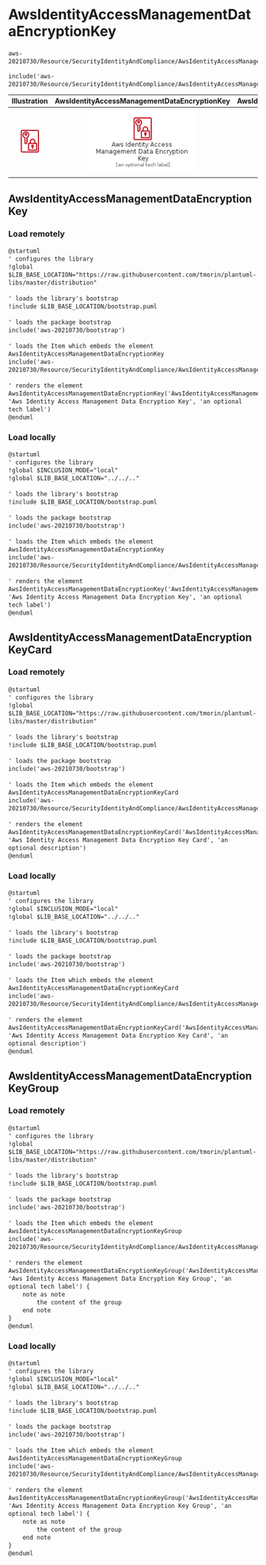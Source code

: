 # AwsIdentityAccessManagementDataEncryptionKey


```text
aws-20210730/Resource/SecurityIdentityAndCompliance/AwsIdentityAccessManagementDataEncryptionKey
```

```text
include('aws-20210730/Resource/SecurityIdentityAndCompliance/AwsIdentityAccessManagementDataEncryptionKey')
```



| Illustration | AwsIdentityAccessManagementDataEncryptionKey | AwsIdentityAccessManagementDataEncryptionKeyCard | AwsIdentityAccessManagementDataEncryptionKeyGroup |
| :---: | :---: | :---: | :---: |
| ![illustration for Illustration](../../../aws-20210730/Resource/SecurityIdentityAndCompliance/AwsIdentityAccessManagementDataEncryptionKey.png) | ![illustration for AwsIdentityAccessManagementDataEncryptionKey](../../../aws-20210730/Resource/SecurityIdentityAndCompliance/AwsIdentityAccessManagementDataEncryptionKey.Local.png) | ![illustration for AwsIdentityAccessManagementDataEncryptionKeyCard](../../../aws-20210730/Resource/SecurityIdentityAndCompliance/AwsIdentityAccessManagementDataEncryptionKeyCard.Local.png) | ![illustration for AwsIdentityAccessManagementDataEncryptionKeyGroup](../../../aws-20210730/Resource/SecurityIdentityAndCompliance/AwsIdentityAccessManagementDataEncryptionKeyGroup.Local.png) |




## AwsIdentityAccessManagementDataEncryptionKey

### Load remotely
```plantuml
@startuml
' configures the library
!global $LIB_BASE_LOCATION="https://raw.githubusercontent.com/tmorin/plantuml-libs/master/distribution"

' loads the library's bootstrap
!include $LIB_BASE_LOCATION/bootstrap.puml

' loads the package bootstrap
include('aws-20210730/bootstrap')

' loads the Item which embeds the element AwsIdentityAccessManagementDataEncryptionKey
include('aws-20210730/Resource/SecurityIdentityAndCompliance/AwsIdentityAccessManagementDataEncryptionKey')

' renders the element
AwsIdentityAccessManagementDataEncryptionKey('AwsIdentityAccessManagementDataEncryptionKey', 'Aws Identity Access Management Data Encryption Key', 'an optional tech label')
@enduml
```

### Load locally
```plantuml
@startuml
' configures the library
!global $INCLUSION_MODE="local"
!global $LIB_BASE_LOCATION="../../.."

' loads the library's bootstrap
!include $LIB_BASE_LOCATION/bootstrap.puml

' loads the package bootstrap
include('aws-20210730/bootstrap')

' loads the Item which embeds the element AwsIdentityAccessManagementDataEncryptionKey
include('aws-20210730/Resource/SecurityIdentityAndCompliance/AwsIdentityAccessManagementDataEncryptionKey')

' renders the element
AwsIdentityAccessManagementDataEncryptionKey('AwsIdentityAccessManagementDataEncryptionKey', 'Aws Identity Access Management Data Encryption Key', 'an optional tech label')
@enduml
```

## AwsIdentityAccessManagementDataEncryptionKeyCard

### Load remotely
```plantuml
@startuml
' configures the library
!global $LIB_BASE_LOCATION="https://raw.githubusercontent.com/tmorin/plantuml-libs/master/distribution"

' loads the library's bootstrap
!include $LIB_BASE_LOCATION/bootstrap.puml

' loads the package bootstrap
include('aws-20210730/bootstrap')

' loads the Item which embeds the element AwsIdentityAccessManagementDataEncryptionKeyCard
include('aws-20210730/Resource/SecurityIdentityAndCompliance/AwsIdentityAccessManagementDataEncryptionKey')

' renders the element
AwsIdentityAccessManagementDataEncryptionKeyCard('AwsIdentityAccessManagementDataEncryptionKeyCard', 'Aws Identity Access Management Data Encryption Key Card', 'an optional description')
@enduml
```

### Load locally
```plantuml
@startuml
' configures the library
!global $INCLUSION_MODE="local"
!global $LIB_BASE_LOCATION="../../.."

' loads the library's bootstrap
!include $LIB_BASE_LOCATION/bootstrap.puml

' loads the package bootstrap
include('aws-20210730/bootstrap')

' loads the Item which embeds the element AwsIdentityAccessManagementDataEncryptionKeyCard
include('aws-20210730/Resource/SecurityIdentityAndCompliance/AwsIdentityAccessManagementDataEncryptionKey')

' renders the element
AwsIdentityAccessManagementDataEncryptionKeyCard('AwsIdentityAccessManagementDataEncryptionKeyCard', 'Aws Identity Access Management Data Encryption Key Card', 'an optional description')
@enduml
```

## AwsIdentityAccessManagementDataEncryptionKeyGroup

### Load remotely
```plantuml
@startuml
' configures the library
!global $LIB_BASE_LOCATION="https://raw.githubusercontent.com/tmorin/plantuml-libs/master/distribution"

' loads the library's bootstrap
!include $LIB_BASE_LOCATION/bootstrap.puml

' loads the package bootstrap
include('aws-20210730/bootstrap')

' loads the Item which embeds the element AwsIdentityAccessManagementDataEncryptionKeyGroup
include('aws-20210730/Resource/SecurityIdentityAndCompliance/AwsIdentityAccessManagementDataEncryptionKey')

' renders the element
AwsIdentityAccessManagementDataEncryptionKeyGroup('AwsIdentityAccessManagementDataEncryptionKeyGroup', 'Aws Identity Access Management Data Encryption Key Group', 'an optional tech label') {
    note as note
        the content of the group
    end note
}
@enduml
```

### Load locally
```plantuml
@startuml
' configures the library
!global $INCLUSION_MODE="local"
!global $LIB_BASE_LOCATION="../../.."

' loads the library's bootstrap
!include $LIB_BASE_LOCATION/bootstrap.puml

' loads the package bootstrap
include('aws-20210730/bootstrap')

' loads the Item which embeds the element AwsIdentityAccessManagementDataEncryptionKeyGroup
include('aws-20210730/Resource/SecurityIdentityAndCompliance/AwsIdentityAccessManagementDataEncryptionKey')

' renders the element
AwsIdentityAccessManagementDataEncryptionKeyGroup('AwsIdentityAccessManagementDataEncryptionKeyGroup', 'Aws Identity Access Management Data Encryption Key Group', 'an optional tech label') {
    note as note
        the content of the group
    end note
}
@enduml
```

